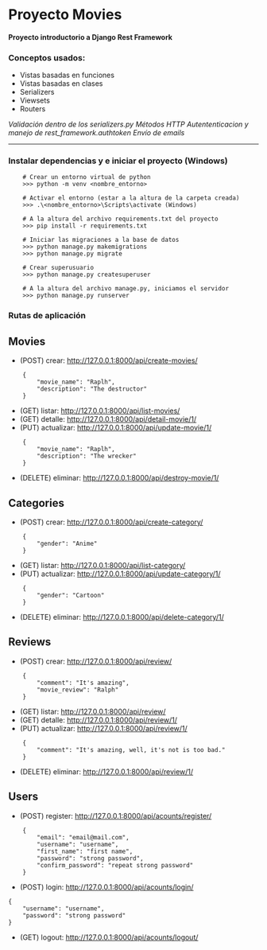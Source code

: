 # Proyecto Movies
#### Proyecto introductorio a Django Rest Framework

### Conceptos usados:
- Vistas basadas en funciones 
- Vistas basadas en clases
- Serializers
- Viewsets
- Routers

*Validación dentro de los serializers.py*
*Métodos HTTP*
*Autententicacion y manejo de rest_framework.authtoken*
*Envío de emails*


------
### Instalar dependencias y e iniciar el proyecto (Windows)

```
    # Crear un entorno virtual de python
    >>> python -m venv <nombre_entorno>

    # Activar el entorno (estar a la altura de la carpeta creada)
    >>> .\<nombre_entorno>\Scripts\activate (Windows)

    # A la altura del archivo requirements.txt del proyecto
    >>> pip install -r requirements.txt

    # Iniciar las migraciones a la base de datos
    >>> python manage.py makemigrations
    >>> python manage.py migrate

    # Crear superusuario
    >>> python manage.py createsuperuser

    # A la altura del archivo manage.py, iniciamos el servidor
    >>> python manage.py runserver
```

### Rutas de aplicación

## Movies
- (POST) crear: http://127.0.0.1:8000/api/create-movies/
```
    {
        "movie_name": "Raplh",
        "description": "The destructor"
    }
```
- (GET) listar: http://127.0.0.1:8000/api/list-movies/
- (GET) detalle: http://127.0.0.1:8000/api/detail-movie/1/
- (PUT) actualizar: http://127.0.0.1:8000/api/update-movie/1/
```
    {
        "movie_name": "Raplh",
        "description": "The wrecker"
    }
```
- (DELETE) eliminar: http://127.0.0.1:8000/api/destroy-movie/1/

## Categories
- (POST) crear: http://127.0.0.1:8000/api/create-category/
```
    {
        "gender": "Anime"
    }

```

- (GET) listar: http://127.0.0.1:8000/api/list-category/
- (PUT) actualizar: http://127.0.0.1:8000/api/update-category/1/
```
    {
        "gender": "Cartoon"
    }
```

- (DELETE) eliminar: http://127.0.0.1:8000/api/delete-category/1/

## Reviews
- (POST)   crear: http://127.0.0.1:8000/api/review/
```
    {
        "comment": "It's amazing",
        "movie_review": "Ralph"
    }
```

- (GET)    listar: http://127.0.0.1:8000/api/review/  
- (GET)    detalle: http://127.0.0.1:8000/api/review/1/
- (PUT)    actualizar: http://127.0.0.1:8000/api/review/1/
```
    {
        "comment": "It's amazing, well, it's not is too bad."
    }
```

- (DELETE) eliminar: http://127.0.0.1:8000/api/review/1/   

## Users
- (POST) register: http://127.0.0.1:8000/api/acounts/register/
```
    {
        "email": "email@mail.com",
        "username": "username",
        "first_name": "first name",
        "password": "strong password",
        "confirm_password": "repeat strong password"
    }
```

- (POST) login: http://127.0.0.1:8000/api/acounts/login/
```
{
    "username": "username",
    "password": "strong password"
}
```

- (GET)  logout: http://127.0.0.1:8000/api/acounts/logout/
